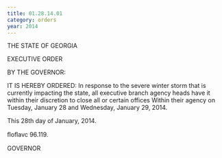 ```yaml
---
title: 01.28.14.01
category: orders
year: 2014
---
```

 

THE STATE OF GEORGIA

EXECUTIVE ORDER

BY THE GOVERNOR:

IT IS HEREBY ORDERED: In response to the severe winter storm that is
currently impacting the state, all executive branch
agency heads have it within their discretion to close
all or certain offices Within their agency on Tuesday,
January 28 and Wednesday, January 29, 2014.

This 28th day of January, 2014.

ﬂoﬂavc 96.119.

GOVERNOR

